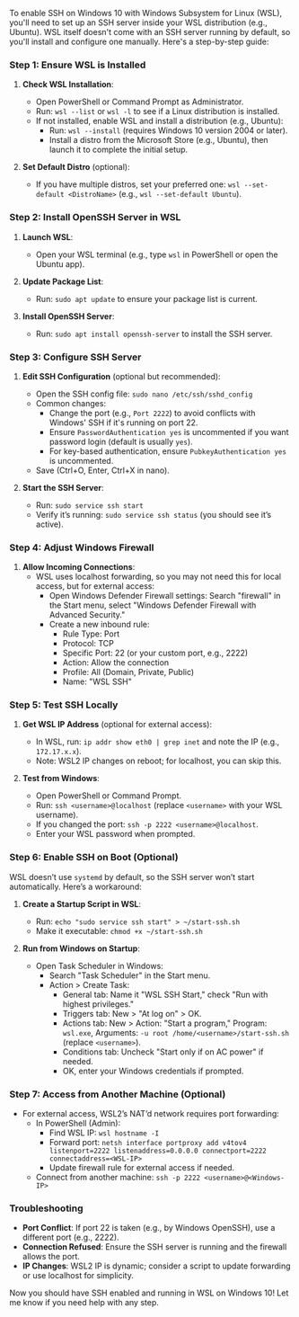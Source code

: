 To enable SSH on Windows 10 with Windows Subsystem for Linux (WSL), you'll need to set up an SSH server inside your WSL distribution (e.g., Ubuntu). WSL itself doesn't come with an SSH server running by default, so you'll install and configure one manually. Here's a step-by-step guide:

### Step 1: Ensure WSL is Installed
1. **Check WSL Installation**:
   - Open PowerShell or Command Prompt as Administrator.
   - Run: `wsl --list` or `wsl -l` to see if a Linux distribution is installed.
   - If not installed, enable WSL and install a distribution (e.g., Ubuntu):
     - Run: `wsl --install` (requires Windows 10 version 2004 or later).
     - Install a distro from the Microsoft Store (e.g., Ubuntu), then launch it to complete the initial setup.

2. **Set Default Distro** (optional):
   - If you have multiple distros, set your preferred one: `wsl --set-default <DistroName>` (e.g., `wsl --set-default Ubuntu`).

### Step 2: Install OpenSSH Server in WSL
1. **Launch WSL**:
   - Open your WSL terminal (e.g., type `wsl` in PowerShell or open the Ubuntu app).

2. **Update Package List**:
   - Run: `sudo apt update` to ensure your package list is current.

3. **Install OpenSSH Server**:
   - Run: `sudo apt install openssh-server` to install the SSH server.

### Step 3: Configure SSH Server
1. **Edit SSH Configuration** (optional but recommended):
   - Open the SSH config file: `sudo nano /etc/ssh/sshd_config`
   - Common changes:
     - Change the port (e.g., `Port 2222`) to avoid conflicts with Windows' SSH if it's running on port 22.
     - Ensure `PasswordAuthentication yes` is uncommented if you want password login (default is usually `yes`).
     - For key-based authentication, ensure `PubkeyAuthentication yes` is uncommented.
   - Save (Ctrl+O, Enter, Ctrl+X in nano).

2. **Start the SSH Server**:
   - Run: `sudo service ssh start`
   - Verify it’s running: `sudo service ssh status` (you should see it’s active).

### Step 4: Adjust Windows Firewall
1. **Allow Incoming Connections**:
   - WSL uses localhost forwarding, so you may not need this for local access, but for external access:
     - Open Windows Defender Firewall settings: Search "firewall" in the Start menu, select "Windows Defender Firewall with Advanced Security."
     - Create a new inbound rule:
       - Rule Type: Port
       - Protocol: TCP
       - Specific Port: 22 (or your custom port, e.g., 2222)
       - Action: Allow the connection
       - Profile: All (Domain, Private, Public)
       - Name: "WSL SSH"

### Step 5: Test SSH Locally
1. **Get WSL IP Address** (optional for external access):
   - In WSL, run: `ip addr show eth0 | grep inet` and note the IP (e.g., `172.17.x.x`).
   - Note: WSL2 IP changes on reboot; for localhost, you can skip this.

2. **Test from Windows**:
   - Open PowerShell or Command Prompt.
   - Run: `ssh <username>@localhost` (replace `<username>` with your WSL username).
   - If you changed the port: `ssh -p 2222 <username>@localhost`.
   - Enter your WSL password when prompted.

### Step 6: Enable SSH on Boot (Optional)
WSL doesn’t use `systemd` by default, so the SSH server won’t start automatically. Here’s a workaround:
1. **Create a Startup Script in WSL**:
   - Run: `echo "sudo service ssh start" > ~/start-ssh.sh`
   - Make it executable: `chmod +x ~/start-ssh.sh`

2. **Run from Windows on Startup**:
   - Open Task Scheduler in Windows:
     - Search "Task Scheduler" in the Start menu.
     - Action > Create Task:
       - General tab: Name it "WSL SSH Start," check "Run with highest privileges."
       - Triggers tab: New > "At log on" > OK.
       - Actions tab: New > Action: "Start a program," Program: `wsl.exe`, Arguments: `-u root /home/<username>/start-ssh.sh` (replace `<username>`).
       - Conditions tab: Uncheck "Start only if on AC power" if needed.
       - OK, enter your Windows credentials if prompted.

### Step 7: Access from Another Machine (Optional)
- For external access, WSL2’s NAT’d network requires port forwarding:
  - In PowerShell (Admin):
    - Find WSL IP: `wsl hostname -I`
    - Forward port: `netsh interface portproxy add v4tov4 listenport=2222 listenaddress=0.0.0.0 connectport=2222 connectaddress=<WSL-IP>`
    - Update firewall rule for external access if needed.
  - Connect from another machine: `ssh -p 2222 <username>@<Windows-IP>`

### Troubleshooting
- **Port Conflict**: If port 22 is taken (e.g., by Windows OpenSSH), use a different port (e.g., 2222).
- **Connection Refused**: Ensure the SSH server is running and the firewall allows the port.
- **IP Changes**: WSL2 IP is dynamic; consider a script to update forwarding or use localhost for simplicity.

Now you should have SSH enabled and running in WSL on Windows 10! Let me know if you need help with any step.
